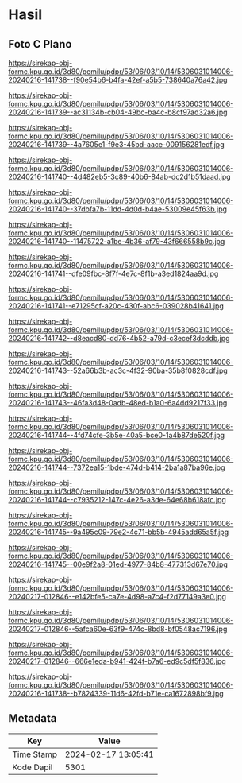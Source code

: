 # Hasil

## Foto C Plano

https://sirekap-obj-formc.kpu.go.id/3d80/pemilu/pdpr/53/06/03/10/14/5306031014006-20240216-141738--f90e54b6-b4fa-42ef-a5b5-738640a76a42.jpg

https://sirekap-obj-formc.kpu.go.id/3d80/pemilu/pdpr/53/06/03/10/14/5306031014006-20240216-141739--ac31134b-cb04-49bc-ba4c-b8cf97ad32a6.jpg

https://sirekap-obj-formc.kpu.go.id/3d80/pemilu/pdpr/53/06/03/10/14/5306031014006-20240216-141739--4a7605e1-f9e3-45bd-aace-009156281edf.jpg

https://sirekap-obj-formc.kpu.go.id/3d80/pemilu/pdpr/53/06/03/10/14/5306031014006-20240216-141740--4d482eb5-3c89-40b6-84ab-dc2d1b51daad.jpg

https://sirekap-obj-formc.kpu.go.id/3d80/pemilu/pdpr/53/06/03/10/14/5306031014006-20240216-141740--37dbfa7b-11dd-4d0d-b4ae-53009e45f63b.jpg

https://sirekap-obj-formc.kpu.go.id/3d80/pemilu/pdpr/53/06/03/10/14/5306031014006-20240216-141740--11475722-a1be-4b36-af79-43f666558b9c.jpg

https://sirekap-obj-formc.kpu.go.id/3d80/pemilu/pdpr/53/06/03/10/14/5306031014006-20240216-141741--dfe09fbc-8f7f-4e7c-8f1b-a3ed1824aa9d.jpg

https://sirekap-obj-formc.kpu.go.id/3d80/pemilu/pdpr/53/06/03/10/14/5306031014006-20240216-141741--e71295cf-a20c-430f-abc6-039028b41641.jpg

https://sirekap-obj-formc.kpu.go.id/3d80/pemilu/pdpr/53/06/03/10/14/5306031014006-20240216-141742--d8eacd80-dd76-4b52-a79d-c3ecef3dcddb.jpg

https://sirekap-obj-formc.kpu.go.id/3d80/pemilu/pdpr/53/06/03/10/14/5306031014006-20240216-141743--52a66b3b-ac3c-4f32-90ba-35b8f0828cdf.jpg

https://sirekap-obj-formc.kpu.go.id/3d80/pemilu/pdpr/53/06/03/10/14/5306031014006-20240216-141743--46fa3d48-0adb-48ed-b1a0-6a4dd9217f33.jpg

https://sirekap-obj-formc.kpu.go.id/3d80/pemilu/pdpr/53/06/03/10/14/5306031014006-20240216-141744--4fd74cfe-3b5e-40a5-bce0-1a4b87de520f.jpg

https://sirekap-obj-formc.kpu.go.id/3d80/pemilu/pdpr/53/06/03/10/14/5306031014006-20240216-141744--7372ea15-1bde-474d-b414-2ba1a87ba96e.jpg

https://sirekap-obj-formc.kpu.go.id/3d80/pemilu/pdpr/53/06/03/10/14/5306031014006-20240216-141744--c7935212-147c-4e26-a3de-64e68b618afc.jpg

https://sirekap-obj-formc.kpu.go.id/3d80/pemilu/pdpr/53/06/03/10/14/5306031014006-20240216-141745--9a495c09-79e2-4c71-bb5b-4945add65a5f.jpg

https://sirekap-obj-formc.kpu.go.id/3d80/pemilu/pdpr/53/06/03/10/14/5306031014006-20240216-141745--00e9f2a8-01ed-4977-84b8-477313d67e70.jpg

https://sirekap-obj-formc.kpu.go.id/3d80/pemilu/pdpr/53/06/03/10/14/5306031014006-20240217-012846--e142bfe5-ca7e-4d98-a7c4-f2d77149a3e0.jpg

https://sirekap-obj-formc.kpu.go.id/3d80/pemilu/pdpr/53/06/03/10/14/5306031014006-20240217-012846--5afca60e-63f9-474c-8bd8-bf0548ac7196.jpg

https://sirekap-obj-formc.kpu.go.id/3d80/pemilu/pdpr/53/06/03/10/14/5306031014006-20240217-012846--666e1eda-b941-424f-b7a6-ed9c5df5f836.jpg

https://sirekap-obj-formc.kpu.go.id/3d80/pemilu/pdpr/53/06/03/10/14/5306031014006-20240216-141738--b7824339-11d6-42fd-b71e-ca1672898bf9.jpg


## Metadata

| Key        | Value               |
| ---------- | ------------------- |
| Time Stamp | 2024-02-17 13:05:41 |
| Kode Dapil | 5301                |




